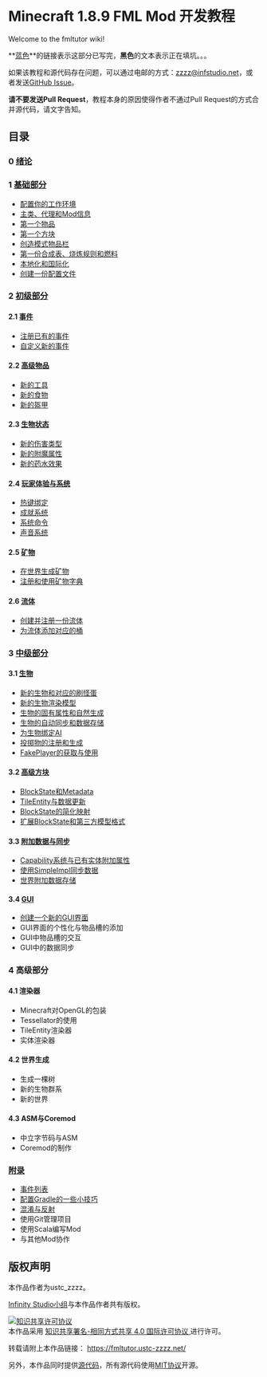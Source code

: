 # Minecraft 1.8.9 FML Mod 开发教程

Welcome to the fmltutor wiki!

**[蓝色](#)**的链接表示这部分已写完，**黑色**的文本表示正在填坑。。。

如果该教程和源代码存在问题，可以通过电邮的方式：[zzzz@infstudio.net](mailto:zzzz@infstudio.net)，或者发送[GitHub Issue](https://github.com/ustc-zzzz/fmltutor/issues)。

**请不要发送Pull Request**，教程本身的原因使得作者不通过Pull Request的方式合并源代码，请文字告知。

## 目录

### 0 [绪论](0-绪论.md)

### 1 [基础部分](#1-基础部分)

* [配置你的工作环境](1.1-配置你的工作环境.md)
* [主类、代理和Mod信息](1.2-主类、代理和Mod信息.md)
* [第一个物品](1.3-第一个物品.md)
* [第一个方块](1.4-第一个方块.md)
* [创造模式物品栏](1.5-创造模式物品栏.md)
* [第一份合成表、烧炼规则和燃料](1.6-第一份合成表、烧炼规则和燃料.md)
* [本地化和国际化](1.7-本地化和国际化.md)
* [创建一份配置文件](1.8-创建一份配置文件.md)

### 2 [初级部分](#2-初级部分)

#### 2.1 [事件](#21-事件)

* [注册已有的事件](2.1.1-注册已有的事件.md)
* [自定义新的事件](2.1.2-自定义新的事件.md)

#### 2.2 [高级物品](#22-高级物品)

* [新的工具](2.2.1-新的工具.md)
* [新的食物](2.2.2-新的食物.md)
* [新的盔甲](2.2.3-新的盔甲.md)

#### 2.3 [生物状态](#23-生物状态)

* [新的伤害类型](2.3.1-新的伤害类型.md)
* [新的附魔属性](2.3.2-新的附魔属性.md)
* [新的药水效果](2.3.3-新的药水效果.md)

#### 2.4 [玩家体验与系统](#24-玩家体验与系统)

* [热键绑定](2.4.1-热键绑定.md)
* [成就系统](2.4.2-成就系统.md)
* [系统命令](2.4.3-系统命令.md)
* [声音系统](2.4.4-声音系统.md)

#### 2.5 [矿物](#25-矿物)

* [在世界生成矿物](2.5.1-在世界生成矿物.md)
* [注册和使用矿物字典](2.5.2-注册和使用矿物字典.md)

#### 2.6 [流体](#26-流体)

* [创建并注册一份流体](2.6.1-创建并注册一份流体.md)
* [为流体添加对应的桶](2.6.2-为流体添加对应的桶.md)

### 3 [中级部分](#3-中级部分)

#### 3.1 [生物](#31-生物)

* [新的生物和对应的刷怪蛋](3.1.1-新的生物和对应的刷怪蛋.md)
* [新的生物渲染模型](3.1.2-新的生物渲染模型.md)
* [生物的固有属性和自然生成](3.1.3-生物的固有属性和自然生成.md)
* [生物的自动同步和数据存储](3.1.4-生物的自动同步和数据存储.md)
* [为生物绑定AI](3.1.5-为生物绑定AI.md)
* [投掷物的注册和生成](3.1.6-投掷物的注册和生成.md)
* [FakePlayer的获取与使用](3.1.7-FakePlayer的获取与使用.md)

#### 3.2 [高级方块](#32-高级方块)

* [BlockState和Metadata](3.2.1-BlockState和Metadata.md)
* [TileEntity与数据更新](3.2.2-TileEntity与数据更新.md)
* [BlockState的简化映射](3.2.3-BlockState的简化映射.md)
* [扩展BlockState和第三方模型格式](3.2.4-扩展BlockState和第三方模型格式.md)

#### 3.3 [附加数据与同步](#33-附加数据与同步)

* [Capability系统与已有实体附加属性](3.3.1-Capability系统与已有实体附加属性.md)
* [使用SimpleImpl同步数据](3.3.2-使用SimpleImpl同步数据.md)
* [世界附加数据存储](3.3.3-世界附加数据存储.md)

#### 3.4 [GUI](#34-GUI)

* [创建一个新的GUI界面](3.4.1-创建一个新的GUI界面.md)
* GUI界面的个性化与物品槽的添加
* GUI中物品槽的交互
* GUI中的数据同步

### 4 高级部分

#### 4.1 渲染器

* Minecraft对OpenGL的包装
* Tessellator的使用
* TileEntity渲染器
* 实体渲染器

#### 4.2 世界生成

* 生成一棵树
* 新的生物群系
* 新的世界

#### 4.3 ASM与Coremod

* 中立字节码与ASM
* Coremod的制作

### [附录](#附录)

* [事件列表](附录A-事件列表.md)
* [配置Gradle的一些小技巧](附录B-配置Gradle的一些小技巧.md)
* [混淆与反射](附录C-混淆与反射.md)
* 使用Git管理项目
* 使用Scala编写Mod
* 与其他Mod协作

## 版权声明

本作品作者为ustc_zzzz。

[Infinity Studio小组](https://www.infstudio.net/)与本作品作者共有版权。

<a rel="license" href="http://creativecommons.org/licenses/by-sa/4.0/">
    <img alt="知识共享许可协议" style="border-width:0" src="https://i.creativecommons.org/l/by-sa/4.0/88x31.png" />
</a><br />本作品采用
<a rel="license" href="http://creativecommons.org/licenses/by-sa/4.0/">
    知识共享署名-相同方式共享 4.0 国际许可协议
</a>进行许可。

转载请附上本作品链接：
<https://fmltutor.ustc-zzzz.net/>

另外，本作品同时提供[源代码](https://github.com/ustc-zzzz/fmltutor/tags)，所有源代码使用[MIT协议](https://github.com/ustc-zzzz/fmltutor/blob/master/LICENSE)开源。

